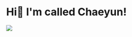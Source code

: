 # Hi👋 I'm called Chaeyun!
<a href="https://blog.naver.com/codbs0627" target="_blank"><img src="https://img.shields.io/badge/03C75A?style=plastic&logo=Naver&logoColor=white"/></a>  

<!--
**ChaeDoll/ChaeDoll** is a ✨ _special_ ✨ repository because its `README.md` (this file) appears on your GitHub profile.

Here are some ideas to get you started:

- 🔭 I’m currently working on ...
- 🌱 I’m currently learning ...
- 👯 I’m looking to collaborate on ...
- 🤔 I’m looking for help with ...
- 💬 Ask me about ...
- 📫 How to reach me: ...
- 😄 Pronouns: ...
- ⚡ Fun fact: ...
-->

## 
